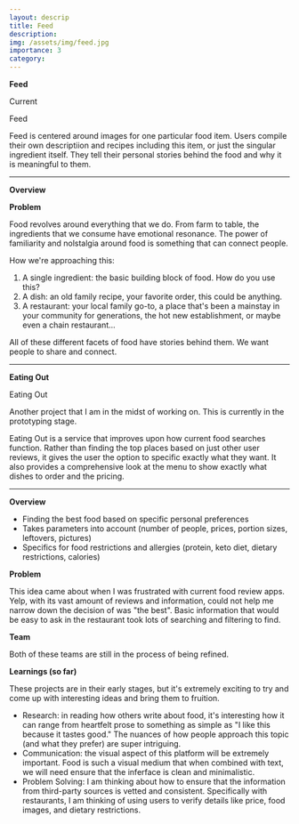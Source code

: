 ```yaml
---
layout: descrip
title: Feed
description:
img: /assets/img/feed.jpg
importance: 3
category:
---
```


**Feed**

Current

<div class="row">
    <div class="col-sm mt-3 mt-md-0">
        <img class="center" src="{{ '/assets/img/feed.jpg' | relative_url }}" alt="" title="similar singer"/>
    </div>
</div>
<div class="caption">
    Feed
</div>

Feed is centered around images for one particular food item. Users compile their own descriptiion and recipes including this item, or just the singular ingredient itself. They tell their personal stories behind the food and why it is meaningful to them.

---

**Overview**

**Problem**

Food revolves around everything that we do. From farm to table, the ingredients that we consume have emotional resonance. The power of familiarity and nolstalgia around food is something that can connect people.

How we're approaching this:

1. A single ingredient: the basic building block of food. How do you use this?
2. A dish: an old family recipe, your favorite order, this could be anything.
3. A restaurant: your local family go-to, a place that's been a mainstay in your community for generations, the hot new establishment, or maybe even a chain restaurant...

All of these different facets of food have stories behind them. We want people to share and connect.

---

**Eating Out**

<div class="row">
    <div class="col-sm mt-3 mt-md-0">
        <img class="center" src="{{ '/assets/img/eatingout.jpg' | relative_url }}" alt="" title="eating out"/>
    </div>
</div>
<div class="caption">
    Eating Out
</div>

Another project that I am in the midst of working on. This is currently in the prototyping stage.

Eating Out is a service that improves upon how current food searches function. Rather than finding the top places based on just other user reviews, it gives the user the option to specific exactly what they want. It also provides a comprehensive look at the menu to show exactly what dishes to order and the pricing.

---

**Overview**

- Finding the best food based on specific personal preferences
- Takes parameters into account (number of people, prices, portion sizes, leftovers, pictures)
- Specifics for food restrictions and allergies (protein, keto diet, dietary restrictions, calories)

**Problem**

This idea came about when I was frustrated with current food review apps. Yelp, with its vast amount of reviews and information, could not help me narrow down the decision of was "the best". Basic information that would be easy to ask in the restaurant took lots of searching and filtering to find.

**Team**

Both of these teams are still in the process of being refined.

**Learnings (so far)**

These projects are in their early stages, but it's extremely exciting to try and come up with interesting ideas and bring them to fruition.

- Research: in reading how others write about food, it's interesting how it can range from heartfelt prose to something as simple as "I like this because it tastes good." The nuances of how people approach this topic (and what they prefer) are super intriguing. 
- Communication: the visual aspect of this platform will be extremely important. Food is such a visual medium that when combined with text, we will need ensure that the inferface is clean and minimalistic.
- Problem Solving: I am thinking about how to ensure that the information from third-party sources is vetted and consistent. Specifically with restaurants, I am thinking of using users to verify details like price, food images, and dietary restrictions.